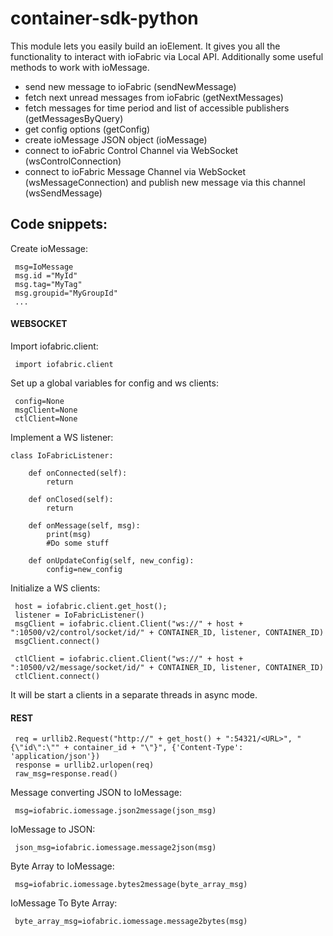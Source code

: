 # container-sdk-python

This module lets you easily build an ioElement. It gives you all the functionality to interact with ioFabric via Local API. Additionally some useful methods to work with ioMessage.

 - send new message to ioFabric (sendNewMessage)
 - fetch next unread messages from ioFabric (getNextMessages)
 - fetch messages for time period and list of accessible publishers (getMessagesByQuery)
 - get config options (getConfig)
 - create ioMessage JSON object (ioMessage)
 - connect to ioFabric Control Channel via WebSocket (wsControlConnection)
 - connect to ioFabric Message Channel via WebSocket (wsMessageConnection) and publish new message via this channel (wsSendMessage)

## Code snippets: 
Create ioMessage: 
```
 msg=IoMessage
 msg.id ="MyId"
 msg.tag="MyTag"
 msg.groupid="MyGroupId"
 ...
```

#### WEBSOCKET
Import iofabric.client:
```
 import iofabric.client
```
Set up a global variables for config and ws clients:
```
 config=None
 msgClient=None
 ctlClient=None
```
Implement a WS listener:
```
class IoFabricListener:
 
    def onConnected(self):
        return
 
    def onClosed(self):
        return
 
    def onMessage(self, msg):
        print(msg)
        #Do some stuff
 
    def onUpdateConfig(self, new_config):
        config=new_config
```
Initialize a WS clients:
```
 host = iofabric.client.get_host();
 listener = IoFabricListener()
 msgClient = iofabric.client.Client("ws://" + host + ":10500/v2/control/socket/id/" + CONTAINER_ID, listener, CONTAINER_ID)
 msgClient.connect()
```
```
 ctlClient = iofabric.client.Client("ws://" + host + ":10500/v2/message/socket/id/" + CONTAINER_ID, listener, CONTAINER_ID)
 ctlClient.connect()
```
It will be start a clients in a separate threads in async mode.

#### REST
```
 req = urllib2.Request("http://" + get_host() + ":54321/<URL>", "{\"id\":\"" + container_id + "\"}", {'Content-Type': 'application/json'})
 response = urllib2.urlopen(req)
 raw_msg=response.read()
```
Message converting
JSON to IoMessage:
```
 msg=iofabric.iomessage.json2message(json_msg)
```
IoMessage to JSON:
```
 json_msg=iofabric.iomessage.message2json(msg)
```
Byte Array to IoMessage:
```
 msg=iofabric.iomessage.bytes2message(byte_array_msg)
```
IoMessage To Byte Array:
```
 byte_array_msg=iofabric.iomessage.message2bytes(msg)
```
